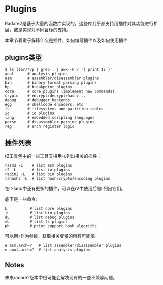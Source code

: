 # Plugins

Radare2是基于大量的函数库实现的，这些库几乎都支持用插件对其功能进行扩展，或是实现对不同目标的支持。

本章节着重于解释什么是插件，如何编写插件以及如何使用插件

## plugins类型
```
$ ls libr/*/p | grep : | awk -F / '{ print $2 }'
anal      # analysis plugins
asm       # assembler/disassembler plugins
bin       # binary format parsing plugins
bp        # breakpoint plugins
core      # core plugins (implement new commands)
crypto    # encrypt/decrypt/hash/...
debug     # debugger backends
egg       # shellcode encoders, etc
fs        # filesystems and partition tables
io        # io plugins
lang      # embedded scripting languages
parse     # disassembler parsing plugins
reg       # arch register logic
```

## 插件列表

r2工具包中的一些工具支持用`-L`列出相关的插件：
```
rasm2 -L    # list asm plugins
r2 -L       # list io plugins
rabin2 -L   # list bin plugins
rahash2 -L  # list hash/crypto/encoding plugins
```

在r2land中还有更多的插件，可以在r2中使用后缀`L`列出它们。

底下是一些命令:
```
L          # list core plugins
iL         # list bin plugins
dL         # list debug plugins
mL         # list fs plugins
ph         # print support hash algoriths
```

可以用`?`作为参数，获取相关变量的所有可能值。

```
e asm.arch=?   # list assembler/disassembler plugins
e anal.arch=?  # list analysis plugins
```
## Notes

未来radare2版本中很可能会解决现有的一些不兼容问题。
